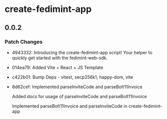 # create-fedimint-app

## 0.0.2

### Patch Changes

- 4943332: Introducing the create-fedimint-app script! Your helper to quickly get started with the fedimint-web-sdk.
- 014ea79: Added Vite + React + JS Template
- c422b01: Bump Deps - vitest, secp256k1, happy-dom, vite
- 8d62cef: Implemented parseInviteCode and parseBolt11Invoice

  Added docs for usage of parseInviteCode and parseBolt11Invoice

  Implemented parseBolt11Invoice and parseInviteCode in create-fedimint-app
